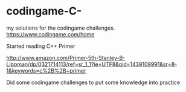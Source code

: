 # codingame-C-
my solutions for the codingame challenges. https://www.codingame.com/home

Started reading C++ Primer

http://www.amazon.com/Primer-5th-Stanley-B-Lippman/dp/0321714113/ref=sr_1_1?ie=UTF8&qid=1439109991&sr=8-1&keywords=c%2B%2B+primer

Did some codingame challenges to put some knowledge into practice

